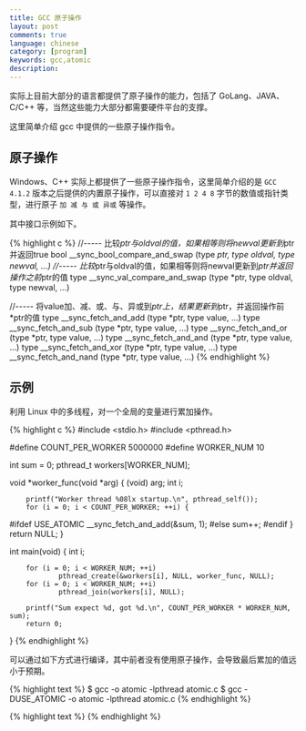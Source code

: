 ```yaml
---
title: GCC 原子操作
layout: post
comments: true
language: chinese
category: [program]
keywords: gcc,atomic
description:
---
```


实际上目前大部分的语言都提供了原子操作的能力，包括了 GoLang、JAVA、C/C++ 等，当然这些能力大部分都需要硬件平台的支撑。

这里简单介绍 gcc 中提供的一些原子操作指令。

<!-- more -->

## 原子操作

Windows、C++ 实际上都提供了一些原子操作指令，这里简单介绍的是 `GCC 4.1.2` 版本之后提供的内置原子操作，可以直接对 `1 2 4 8` 字节的数值或指针类型，进行原子 `加 减 与 或 异或` 等操作。

其中接口示例如下。

{% highlight c %}
//----- 比较*ptr与oldval的值，如果相等则将newval更新到*ptr并返回true
bool __sync_bool_compare_and_swap (type *ptr, type oldval, type newval, ...)
//----- 比较*ptr与oldval的值，如果相等则将newval更新到*ptr并返回操作之前*ptr的值
type __sync_val_compare_and_swap (type *ptr, type oldval, type newval, ...)

//----- 将value加、减、或、与、异或到*ptr上，结果更新到*ptr，并返回操作前*ptr的值
type __sync_fetch_and_add (type *ptr, type value, ...) 
type __sync_fetch_and_sub (type *ptr, type value, ...)
type __sync_fetch_and_or (type *ptr, type value, ...)
type __sync_fetch_and_and (type *ptr, type value, ...)
type __sync_fetch_and_xor (type *ptr, type value, ...)
type __sync_fetch_and_nand (type *ptr, type value, ...)
{% endhighlight %}

<!--
type __sync_add_and_fetch (type *ptr, type value, ...) 
// 将value加到*ptr上，结果更新到*ptr，并返回操作之后新*ptr的值
type __sync_sub_and_fetch (type *ptr, type value, ...) 
// 从*ptr减去value，结果更新到*ptr，并返回操作之后新*ptr的值
type __sync_or_and_fetch (type *ptr, type value, ...) 
// 将*ptr与value相或， 结果更新到*ptr，并返回操作之后新*ptr的值
type __sync_and_and_fetch (type *ptr, type value, ...) 
// 将*ptr与value相与，结果更新到*ptr，并返回操作之后新*ptr的值
type __sync_xor_and_fetch (type *ptr, type value, ...)
// 将*ptr与value异或，结果更新到*ptr，并返回操作之后新*ptr的值
type __sync_nand_and_fetch (type *ptr, type value, ...) 
// 将*ptr取反后，与value相与，结果更新到*ptr，并返回操作之后新*ptr的值
__sync_synchronize (...) 
// 发出完整内存栅栏
type __sync_lock_test_and_set (type *ptr, type value, ...)
// 将value写入*ptr，对*ptr加锁，并返回操作之前*ptr的值。即，try spinlock语义
void __sync_lock_release (type *ptr, ...) 
// 将0写入到*ptr，并对*ptr解锁。即，unlock spinlock语义
-->

## 示例

利用 Linux 中的多线程，对一个全局的变量进行累加操作。

{% highlight c %}
#include <stdio.h>
#include <pthread.h>

#define COUNT_PER_WORKER  5000000
#define WORKER_NUM        10

int sum = 0;
pthread_t workers[WORKER_NUM];

void *worker_func(void *arg)
{
        (void) arg;
        int i;

        printf("Worker thread %08lx startup.\n", pthread_self());
        for (i = 0; i < COUNT_PER_WORKER; ++i) {
#ifdef USE_ATOMIC
                __sync_fetch_and_add(&sum, 1);
#else
                sum++;
#endif
        }
        return NULL;
}

int main(void)
{
        int i;

        for (i = 0; i < WORKER_NUM; ++i)
                pthread_create(&workers[i], NULL, worker_func, NULL);
        for (i = 0; i < WORKER_NUM; ++i)
                pthread_join(workers[i], NULL);

        printf("Sum expect %d, got %d.\n", COUNT_PER_WORKER * WORKER_NUM, sum);
        return 0;
}
{% endhighlight %}

可以通过如下方式进行编译，其中前者没有使用原子操作，会导致最后累加的值远小于预期。

{% highlight text %}
$ gcc -o atomic -lpthread atomic.c
$ gcc -DUSE_ATOMIC -o atomic -lpthread atomic.c
{% endhighlight %}

<!--
## 参考

[GCC的原子操作](http://blog.sina.com.cn/s/blog_6f5b220601013zw3.html)
-->

{% highlight text %}
{% endhighlight %}
